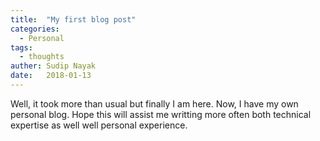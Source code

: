```yaml
---
title:  "My first blog post"
categories:
  - Personal
tags:
  - thoughts
auther: Sudip Nayak
date:   2018-01-13
---
```


Well, it took more than usual but finally I am here. Now, I have my own personal blog. Hope this will assist me writting more often 
both technical expertise as well well personal experience. 
